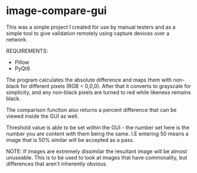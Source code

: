 # image-compare-gui

This was a simple project I created for use by manual testers and as a simple tool to give validation remotely using capture devices over a network. 

REQUIREMENTS:
- Pillow
- PyQt6

The program calculates the absolute difference and maps them with non-black for different pixels (RGB = 0,0,0). After that it converts to grayscale for simplicity, and any non-black pixels are turned to red while likeness remains black.

The comparison function also returns a percent difference that can be viewed inside the GUI as well. 

Threshold value is able to be set within the GUI - the number set here is the number you are content with them being the same. I.E entering 50 means a image that is 50% similar will be accepted as a pass.

NOTE: If images are extremely dissimilar the resultant image will be almost unuseable. This is to be used to look at images that have commonality, but differences that aren't inherently obvious.
